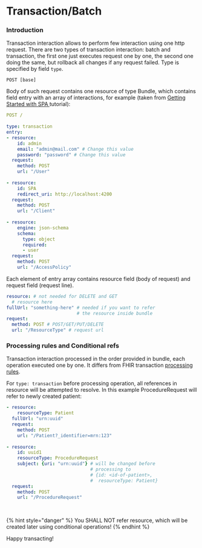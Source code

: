 # Transaction/Batch

### Introduction

Transaction interaction allows to perform few interaction using one http request. There are two types of transaction interaction: batch and transaction, the first one just executes request one by one, the second one doing the same, but rollback all changes if any request failed. Type is specified by field `type`.

```
POST [base]
```

Body of such request contains one resource of type Bundle, which contains field entry with an array of interactions, for example \(taken from [Getting Started with SPA ](../tutorials/getting-started-with-spa.md)tutorial\):

```yaml
POST /
​
type: transaction
entry:
- resource:
    id: admin
    email: "admin@mail.com" # Change this value
    password: "password" # Change this value
  request:
    method: POST
    url: "/User"
​
- resource:
    id: SPA
    redirect_uri: http://localhost:4200
  request:
    method: POST
    url: "/Client"
    
- resource:
    engine: json-schema
    schema:
      type: object
      required:
      - user
  request:
    method: POST
    url: "/AccessPolicy"
```

Each element of entry array contains resource field \(body of request\) and request field \(request line\).

```yaml
resource: # not needed for DELETE and GET
  # resource here
fullUrl: "something-here" # needed if you want to refer
                          # the resource inside bundle
request:
  method: POST # POST/GET/PUT/DELETE
  url: "/ResourceType" # request url
```

### Processing rules and Conditional refs

Transaction interaction processed in the order provided in bundle, each operation executed one by one. It differs from FHIR transaction [processing rules](https://www.hl7.org/fhir/http.html#2.21.0.17.2).

For `type: transaction` before processing operation, all references in resource will be attempted to resolve. In this example ProcedureRequest will refer to newly created patient:

```yaml
- resource:
    resourceType: Patient
  fullUrl: "urn:uuid"
  request: 
    method: POST
    url: "/Patient?_identifier=mrn:123"
    
- resource:
    id: uuid1
    resourceType: ProcedureRequest
    subject: {uri: "urn:uuid"} # will be changed before
                               # processing to 
                               # {id: <id-of-patient>,
                               #  resourceType: Patient}
  request:
    method: POST
    url: "/ProcedureRequest"
    
    
```

{% hint style="danger" %}
You SHALL NOT refer resource, which will be created later using conditional operations!
{% endhint %}

Happy transacting!

